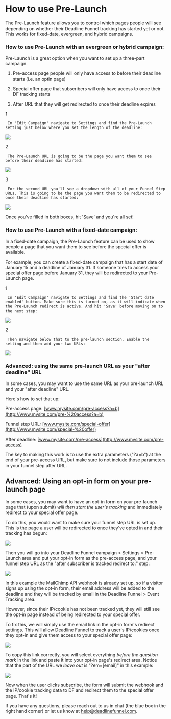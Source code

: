 # How to use Pre-Launch

The Pre-Launch feature allows you to control which pages people will see depending on whether their Deadline Funnel tracking has started yet or not. This works for fixed-date, evergreen, and hybrid campaigns.

### How to use Pre-Launch with an evergreen or hybrid campaign:

Pre-Launch is a great option when you want to set up a three-part campaign.

1. Pre-access page people will only have access to before their deadline starts \(i.e. an optin page\)

2. Special offer page that subscribers will only have access to once their DF tracking starts

3. After URL that they will get redirected to once their deadline expires

1

```text
 In 'Edit Campaign' navigate to Settings and find the Pre-Launch setting just below where you set the length of the deadline: 
```

![](https://d33v4339jhl8k0.cloudfront.net/docs/assets/53974d6ce4b0c76107b109d1/images/5be083592c7d3a01757acea9/file-%20bgyPIDaAxl.png)

2

```text
 The Pre-Launch URL is going to be the page you want them to see before their deadline has started: 
```

![](https://d33v4339jhl8k0.cloudfront.net/docs/assets/53974d6ce4b0c76107b109d1/images/5bf44a052c7d3a31944e2920/file-%20bduK4IdYKY.png)

3

```text
 For the second URL you'll see a dropdown with all of your Funnel Step URLs. This is going to be the page you want them to be redirected to once their deadline has started: 
```

![](https://d33v4339jhl8k0.cloudfront.net/docs/assets/53974d6ce4b0c76107b109d1/images/5bf44a0f2c7d3a31944e2922/file-g5svq9Ikdo.png)

Once you've filled in both boxes, hit 'Save' and you're all set!

### How to use Pre-Launch with a fixed-date campaign:

In a fixed-date campaign, the Pre-Launch feature can be used to show people a page that you want them to see before the special offer is available.

For example, you can create a fixed-date campaign that has a start date of January 15 and a deadline of January 31. If someone tries to access your special offer page before January 31, they will be redirected to your Pre- Launch page.

1

```text
 In 'Edit Campaign' navigate to Settings and find the 'Start date enabled' button. Make sure this is turned on, as it will indicate when the Pre-Launch redirect is active. And hit 'Save' before moving on to the next step: 
```

![](https://d33v4339jhl8k0.cloudfront.net/docs/assets/53974d6ce4b0c76107b109d1/images/5be492ca2c7d3a31944dbf73/file-s6pX2I96KS.png)

2

```text
 Then navigate below that to the pre-launch section. Enable the setting and then add your two URLs: 
```

![](https://d33v4339jhl8k0.cloudfront.net/docs/assets/53974d6ce4b0c76107b109d1/images/5be0842c04286356f0a571c2/file-%20ZkPao60sI5.png)

### Advanced: using the same pre-launch URL as your "after deadline" URL

In some cases, you may want to use the same URL as your pre-launch URL and your "after deadline" URL.

Here's how to set that up:

Pre-access page: [www.mysite.com/pre-access?a=b](http://www.mysite.com/pre-%20access?a=b)

Funnel step URL: [www.mysite.com/special-offer](http://www.mysite.com/special-%20offer)

After deadline: [www.mysite.com/pre-access](http://www.mysite.com/pre-access)

The key to making this work is to use the extra parameters \("?a=b"\) at the end of your pre-access URL, but make sure to not include those parameters in your funnel step after URL.

## Advanced: Using an opt-in form on your pre-launch page

In some cases, you may want to have an opt-in form on your pre-launch page that \(upon submit\) _will then start the user's tracking_ and immediately redirect to your special offer page.

To do this, you would want to make sure your funnel step URL is set up. This is the page a user will be redirected to once they've opted in and their tracking has begun:

![](https://d33v4339jhl8k0.cloudfront.net/docs/assets/53974d6ce4b0c76107b109d1/images/5d1651ef2c7d3a6ebd22b659/file-6HqB3CT3s0.jpg)

Then you will go into your Deadline Funnel campaign &gt; Settings &gt; Pre-Launch area and put your opt-in form as the pre-access page, and your funnel step URL as the "after subscriber is tracked redirect to:" step:

![](https://d33v4339jhl8k0.cloudfront.net/docs/assets/53974d6ce4b0c76107b109d1/images/5d16538404286305cb87dce0/file-%20DWBasptVrh.jpg)

In this example the MailChimp API webhook is already set up, so if a visitor signs up using the opt-in form, their email address will be added to the deadline and they will be tracked by email in the Deadline Funnel &gt; Event Tracking area.

However, since their IP/cookie has not been tracked yet, they will still see the opt-in page instead of being redirected to your special offer.

To fix this, we will simply use the email link in the opt-in form's redirect settings. This will allow Deadline Funnel to track a user's IP/cookies once they opt-in and give them access to your special offer page:

![](https://d33v4339jhl8k0.cloudfront.net/docs/assets/53974d6ce4b0c76107b109d1/images/5d16544a04286305cb87dce8/file-%20ZOxW4zVYc5.jpg)

To copy this link correctly, you will select everything _before the question mark_ in the link and paste it into your opt-in page's redirect area. Notice that the part of the URL we _leave out_ is "?em=\[email\]" in this example:

![](https://d33v4339jhl8k0.cloudfront.net/docs/assets/53974d6ce4b0c76107b109d1/images/5d1654ab2c7d3a6ebd22b679/file-%20EQz8q6QXbX.jpg)

Now when the user clicks subscribe, the form will submit the webhook and the IP/cookie tracking data to DF and redirect them to the special offer page. That's it!

If you have any questions, please reach out to us in chat \(the blue box in the right hand corner\) or let us know at [help@deadlinefunnel.com](mailto:mailto:help@deadlinefunnel.com).

